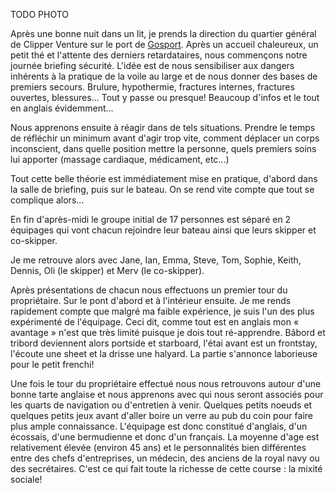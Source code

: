 TODO PHOTO

Après une bonne nuit dans un lit, je prends la direction du quartier général de Clipper Venture sur le port de [Gosport](https://www.google.fr/maps/place/Gosport,+Hampshire,+Royaume-Uni/@50.8067683,-1.1855995,13z/data=!3m1!4b1!4m5!3m4!1s0x487466142f9bda5f:0x5312889e08c5e933!8m2!3d50.794995!4d-1.117547?hl=fr). Après un accueil chaleureux, un petit thé et l'attente des derniers retardataires, nous commençons notre journée briefing sécurité. L'idée est de nous sensibiliser aux dangers inhérents à la pratique de la voile au large et de nous donner des bases de premiers secours. Brulure, hypothermie, fractures internes, fractures ouvertes, blessures... Tout y passe ou presque! Beaucoup d'infos et le tout en anglais évidemment...

Nous apprenons ensuite à réagir dans de tels situations. Prendre le temps de réfléchir un minimum avant d'agir trop vite, comment déplacer un corps inconscient, dans quelle position mettre la personne, quels premiers soins lui apporter (massage cardiaque, médicament, etc...)

Tout cette belle théorie est immédiatement mise en pratique, d'abord dans la salle de briefing, puis sur le bateau. On se rend vite compte que tout se complique alors...

En fin d'après-midi le groupe initial de 17 personnes est séparé en 2 équipages qui vont chacun rejoindre leur bateau ainsi que leurs skipper et co-skipper.

Je me retrouve alors avec Jane, Ian, Emma, Steve, Tom, Sophie, Keith, Dennis, Oli (le skipper) et Merv (le co-skipper).

Après présentations de chacun nous effectuons un premier tour du propriétaire. Sur le pont d'abord et à l'intérieur ensuite. Je me rends rapidement compte que malgré ma faible expérience, je suis l'un des plus expérimenté de l'équipage. Ceci dit, comme tout est en anglais mon « avantage » n'est que très limité puisque je dois tout ré-apprendre. Bâbord et tribord deviennent alors portside et starboard, l'étai avant est un frontstay, l'écoute une sheet et la drisse une halyard. La partie s'annonce laborieuse pour le petit frenchi!

Une fois le tour du propriétaire effectué nous nous retrouvons autour d'une bonne tarte anglaise et nous apprenons avec qui nous seront associés pour les quarts de navigation ou d'entretien à venir. Quelques petits noeuds et quelques petits jeux avant d'aller boire un verre au pub du coin pour faire plus ample connaissance. L'équipage est donc constitué d'anglais, d'un écossais, d'une bermudienne et donc d'un français. La moyenne d'age est relativement élevée (environ 45 ans) et le personnalités bien différentes entre des chefs d'entreprises, un médecin, des anciens de la royal navy ou des secrétaires. C'est ce qui fait toute la richesse de cette course : la mixité sociale!
